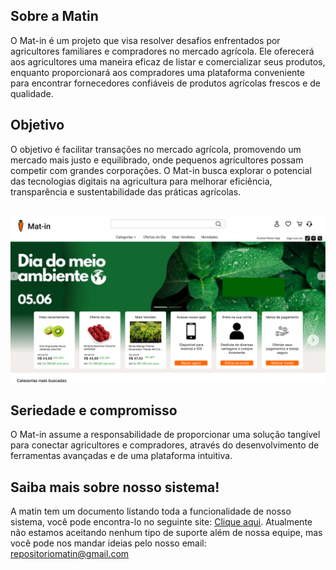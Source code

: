 ## Sobre a Matin

O Mat-in é um projeto que visa resolver desafios enfrentados por agricultores familiares e compradores no mercado agrícola. Ele oferecerá aos agricultores uma maneira eficaz de listar e comercializar seus produtos, enquanto proporcionará aos compradores uma plataforma conveniente para encontrar fornecedores confiáveis de produtos agrícolas frescos e de qualidade. 

## Objetivo

O objetivo é facilitar transações no mercado agrícola, promovendo um mercado mais justo e equilibrado, onde pequenos agricultores possam competir com grandes corporações. O Mat-in busca explorar o potencial das tecnologias digitais na agricultura para melhorar eficiência, transparência e sustentabilidade das práticas agrícolas.

<br>

<div align="center">
 <img src="https://github.com/ProjetoMatin/SiteAtt/blob/main/MatinV2.0/IMAGES/OMG.png" alt="Quiora Logo">
</div>

## Seriedade e compromisso
O Mat-in assume a responsabilidade de proporcionar uma solução tangível para conectar agricultores e compradores, através do desenvolvimento de ferramentas avançadas e de uma plataforma intuitiva.

## Saiba mais sobre nosso sistema!

A matin tem um documento listando toda a funcionalidade de nosso sistema, você pode encontra-lo no seguinte site: [Clique aqui](https://docs.google.com/document/d/1UpbN_3rA1XIqf-RKZ7DE81Xk85-ePkt3Yc9LH3i3rx8/edit). Atualmente não estamos aceitando nenhum tipo de suporte além de nossa equipe, mas você pode nos mandar ideias pelo nosso email: repositoriomatin@gmail.com
